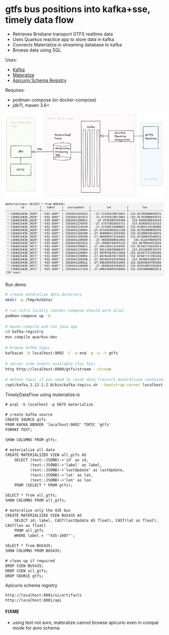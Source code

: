 # gtfs bus positions into kafka+sse, timely data flow

- Retrieves Brisbane transport GTFS realtime data
- Uses Quarkus reactice app to store data in kafka
- Connects Materialize.io streaming database to kafka
- Browse data using SQL

Uses:

- [Kafka](https://strimzi.io)
- [Materalize](https://materialize.io)
- [Apicurio Schema Registry](https://github.com/Apicurio/apicurio-registry)

Requires:

- podman-compose (or docker-compose)
- jdk11, maven 3.6+

![gfts-exp](images/gtfs-exp.png)

![sql-bne-435](images/bne-435.png)

Run demo
```bash
# create materalize data directory
mkdir -p /tmp/mzdata/

# run infra locally (docker-compose should work also)
podman-compose up -d

# maven compile and run java app
cd kafka-registry
mvn compile quarkus:dev

# browse kafka topic
kafkacat -b localhost:9092 -C -o end -q -u -t gtfs

# server side events available (for fun)
http http://localhost:8080/gtfs/stream --stream

# delete topic if you need to reset data (restart materaliaze container as well)
/opt/kafka_2.12-2.2.0/bin/kafka-topics.sh --bootstrap-server localhost:9092 --delete --topic gtfs
```

TimelyDataFlow using materialize.io
```
# psql -h localhost -p 6875 materialize

# create kafka source
CREATE SOURCE gtfs
FROM KAFKA BROKER 'localhost:9092' TOPIC 'gtfs'
FORMAT TEXT;

SHOW COLUMNS FROM gtfs;

# materialize all data
CREATE MATERIALIZED VIEW all_gtfs AS
    SELECT (text::JSONB)->'id' as id,
           (text::JSONB)->'label' as label,
           (text::JSONB)->'lastUpdate' as lastUpdate,
           (text::JSONB)->'lat' as lat,
           (text::JSONB)->'lon' as lon
    FROM (SELECT * FROM gtfs);

SELECT * from all_gtfs;
SHOW COLUMNS FROM all_gtfs;

# materalize only the 435 bus
CREATE MATERIALIZED VIEW BUS435 AS
    SELECT id, label, CAST(lastUpdate AS float), CAST(lat as float), CAST(lon as float)
    FROM all_gtfs
    WHERE label = '"435-1607"';

SELECT * from BUS435;
SHOW COLUMNS FROM BUS435;

# clean up if required
DROP VIEW BUS435;
DROP VIEW all_gtfs;
DROP SOURCE gtfs;
```

Apicurio schema registry
```
http://localhost:8081/ui/artifacts
http://localhost:8081/api
```

#### FIXME
- using text not avro, materalize cannot browse apicurio even in compat mode for avro schema 
